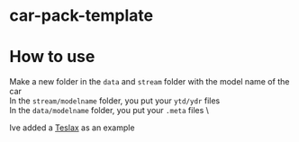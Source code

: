 # car-pack-template

# How to use
Make a new folder in the `data` and `stream` folder with the model name of the car \
In the `stream/modelname` folder, you put your `ytd/ydr` files \
In the `data/modelname` folder, you put your `.meta` files \

Ive added a [Teslax](https://www.gta5-mods.com/vehicles/tesla-model-x-p90d) as an example